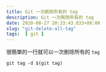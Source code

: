 ```yaml
---
title: Git 一次刪除所有的 tag
description: Git 一次刪除所有的 tag
date: 2020-08-27 20:33:43.833+08:00
slug: "git-delete-all-tag"
tags:  [ git ]
---
```


很簡單的一行就可以一次刪除所有的 `tag`

```shell
git tag -d $(git tag)
```
